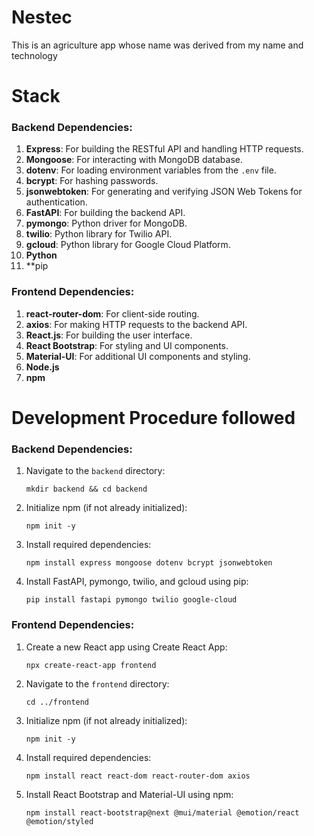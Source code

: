 # Nestec

This is an agriculture app whose name was derived from
my name and technology

# Stack
### Backend Dependencies:
1. **Express**: For building the RESTful API and handling HTTP requests.
2. **Mongoose**: For interacting with MongoDB database.
3. **dotenv**: For loading environment variables from the `.env` file.
4. **bcrypt**: For hashing passwords.
5. **jsonwebtoken**: For generating and verifying JSON Web Tokens for authentication.
6. **FastAPI**: For building the backend API.
7. **pymongo**: Python driver for MongoDB.
8. **twilio**: Python library for Twilio API.
9. **gcloud**: Python library for Google Cloud Platform.
10. **Python**
11. **pip

### Frontend Dependencies:
1. **react-router-dom**: For client-side routing.
2. **axios**: For making HTTP requests to the backend API.
3. **React.js**: For building the user interface.
4. **React Bootstrap**: For styling and UI components.
5. **Material-UI**: For additional UI components and styling.
6. **Node.js**
7. **npm**

# Development Procedure followed
### Backend Dependencies:
1. Navigate to the `backend` directory:
   ```
   mkdir backend && cd backend
   ```

2. Initialize npm (if not already initialized):
   ```
   npm init -y
   ```

3. Install required dependencies:
   ```
   npm install express mongoose dotenv bcrypt jsonwebtoken
   ```

4. Install FastAPI, pymongo, twilio, and gcloud using pip:
   ```
   pip install fastapi pymongo twilio google-cloud
   ```

### Frontend Dependencies:
1. Create a new React app using Create React App:
   ```
   npx create-react-app frontend
   ```

2. Navigate to the `frontend` directory:
   ```
   cd ../frontend
   ```

3. Initialize npm (if not already initialized):
   ```
   npm init -y
   ```

4. Install required dependencies:
   ```
   npm install react react-dom react-router-dom axios
   ```

5. Install React Bootstrap and Material-UI using npm:
   ```
   npm install react-bootstrap@next @mui/material @emotion/react @emotion/styled
   ```



